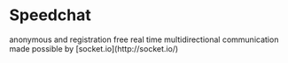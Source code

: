 # Speedchat
<div> anonymous and registration free real time multidirectional communication </div>
<div> made possible by [socket.io](http://socket.io/) </div>
